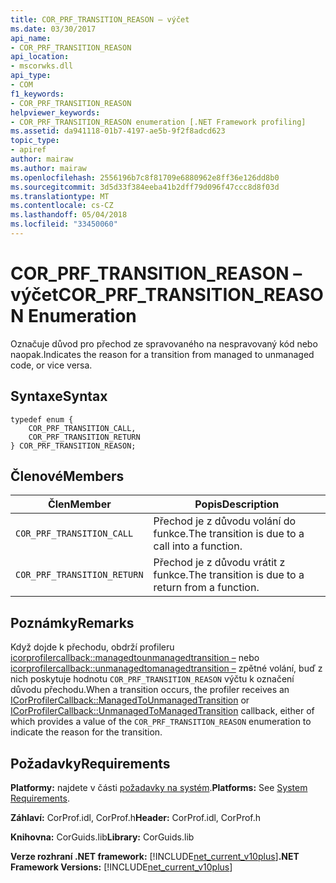 ```yaml
---
title: COR_PRF_TRANSITION_REASON – výčet
ms.date: 03/30/2017
api_name:
- COR_PRF_TRANSITION_REASON
api_location:
- mscorwks.dll
api_type:
- COM
f1_keywords:
- COR_PRF_TRANSITION_REASON
helpviewer_keywords:
- COR_PRF_TRANSITION_REASON enumeration [.NET Framework profiling]
ms.assetid: da941118-01b7-4197-ae5b-9f2f8adcd623
topic_type:
- apiref
author: mairaw
ms.author: mairaw
ms.openlocfilehash: 2556196b7c8f81709e6880962e8ff36e126dd8b0
ms.sourcegitcommit: 3d5d33f384eeba41b2dff79d096f47ccc8d8f03d
ms.translationtype: MT
ms.contentlocale: cs-CZ
ms.lasthandoff: 05/04/2018
ms.locfileid: "33450060"
---
```

# <a name="corprftransitionreason-enumeration"></a><span data-ttu-id="b611a-102">COR_PRF_TRANSITION_REASON – výčet</span><span class="sxs-lookup"><span data-stu-id="b611a-102">COR_PRF_TRANSITION_REASON Enumeration</span></span>
<span data-ttu-id="b611a-103">Označuje důvod pro přechod ze spravovaného na nespravovaný kód nebo naopak.</span><span class="sxs-lookup"><span data-stu-id="b611a-103">Indicates the reason for a transition from managed to unmanaged code, or vice versa.</span></span>  
  
## <a name="syntax"></a><span data-ttu-id="b611a-104">Syntaxe</span><span class="sxs-lookup"><span data-stu-id="b611a-104">Syntax</span></span>  
  
```  
typedef enum {  
    COR_PRF_TRANSITION_CALL,  
    COR_PRF_TRANSITION_RETURN  
} COR_PRF_TRANSITION_REASON;  
```  
  
## <a name="members"></a><span data-ttu-id="b611a-105">Členové</span><span class="sxs-lookup"><span data-stu-id="b611a-105">Members</span></span>  
  
|<span data-ttu-id="b611a-106">Člen</span><span class="sxs-lookup"><span data-stu-id="b611a-106">Member</span></span>|<span data-ttu-id="b611a-107">Popis</span><span class="sxs-lookup"><span data-stu-id="b611a-107">Description</span></span>|  
|------------|-----------------|  
|`COR_PRF_TRANSITION_CALL`|<span data-ttu-id="b611a-108">Přechod je z důvodu volání do funkce.</span><span class="sxs-lookup"><span data-stu-id="b611a-108">The transition is due to a call into a function.</span></span>|  
|`COR_PRF_TRANSITION_RETURN`|<span data-ttu-id="b611a-109">Přechod je z důvodu vrátit z funkce.</span><span class="sxs-lookup"><span data-stu-id="b611a-109">The transition is due to a return from a function.</span></span>|  
  
## <a name="remarks"></a><span data-ttu-id="b611a-110">Poznámky</span><span class="sxs-lookup"><span data-stu-id="b611a-110">Remarks</span></span>  
 <span data-ttu-id="b611a-111">Když dojde k přechodu, obdrží profileru [icorprofilercallback::managedtounmanagedtransition –](../../../../docs/framework/unmanaged-api/profiling/icorprofilercallback-managedtounmanagedtransition-method.md) nebo [icorprofilercallback::unmanagedtomanagedtransition –](../../../../docs/framework/unmanaged-api/profiling/icorprofilercallback-unmanagedtomanagedtransition-method.md) zpětné volání, buď z nich poskytuje hodnotu `COR_PRF_TRANSITION_REASON` výčtu k označení důvodu přechodu.</span><span class="sxs-lookup"><span data-stu-id="b611a-111">When a transition occurs, the profiler receives an [ICorProfilerCallback::ManagedToUnmanagedTransition](../../../../docs/framework/unmanaged-api/profiling/icorprofilercallback-managedtounmanagedtransition-method.md) or [ICorProfilerCallback::UnmanagedToManagedTransition](../../../../docs/framework/unmanaged-api/profiling/icorprofilercallback-unmanagedtomanagedtransition-method.md) callback, either of which provides a value of the `COR_PRF_TRANSITION_REASON` enumeration to indicate the reason for the transition.</span></span>  
  
## <a name="requirements"></a><span data-ttu-id="b611a-112">Požadavky</span><span class="sxs-lookup"><span data-stu-id="b611a-112">Requirements</span></span>  
 <span data-ttu-id="b611a-113">**Platformy:** najdete v části [požadavky na systém](../../../../docs/framework/get-started/system-requirements.md).</span><span class="sxs-lookup"><span data-stu-id="b611a-113">**Platforms:** See [System Requirements](../../../../docs/framework/get-started/system-requirements.md).</span></span>  
  
 <span data-ttu-id="b611a-114">**Záhlaví:** CorProf.idl, CorProf.h</span><span class="sxs-lookup"><span data-stu-id="b611a-114">**Header:** CorProf.idl, CorProf.h</span></span>  
  
 <span data-ttu-id="b611a-115">**Knihovna:** CorGuids.lib</span><span class="sxs-lookup"><span data-stu-id="b611a-115">**Library:** CorGuids.lib</span></span>  
  
 <span data-ttu-id="b611a-116">**Verze rozhraní .NET framework:** [!INCLUDE[net_current_v10plus](../../../../includes/net-current-v10plus-md.md)]</span><span class="sxs-lookup"><span data-stu-id="b611a-116">**.NET Framework Versions:** [!INCLUDE[net_current_v10plus](../../../../includes/net-current-v10plus-md.md)]</span></span>
